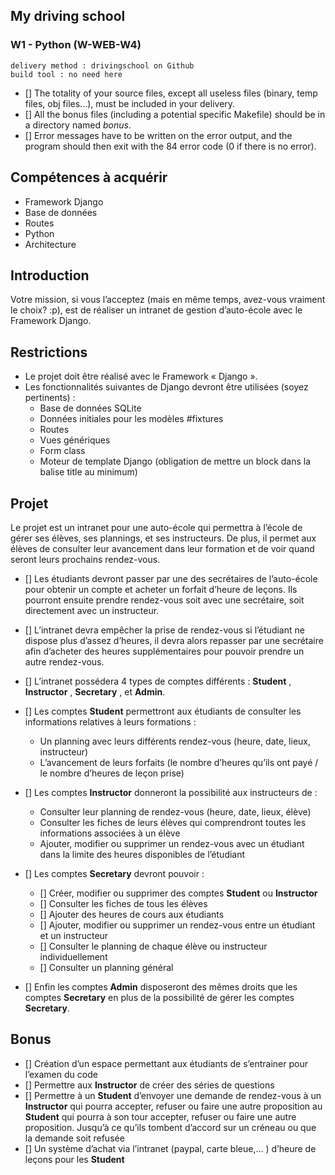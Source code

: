 ## My driving school

### W1 - Python (W-WEB-W4)

```
delivery method : drivingschool on Github
build tool : no need here
```

- [] The totality of your source files, except all useless files (binary, temp files, obj files...), must be included in your delivery.
- [] All the bonus files (including a potential specific Makefile) should be in a directory named _bonus_.
- [] Error messages have to be written on the error output, and the program should then exit with the 84 error code (0 if there is no error).

## Compétences à acquérir

- Framework Django
- Base de données
- Routes
- Python
- Architecture

## Introduction

Votre mission, si vous l’acceptez (mais en même temps, avez-vous vraiment le choix? :p), est de réaliser un intranet de gestion d’auto-école avec le Framework Django.

## Restrictions

- Le projet doit être réalisé avec le Framework « Django ».
- Les fonctionnalités suivantes de Django devront être utilisées (soyez pertinents) :
  - Base de données SQLite
  - Données initiales pour les modèles #fixtures
  - Routes
  - Vues génériques
  - Form class
  - Moteur de template Django (obligation de mettre un block dans la balise title au minimum)

## Projet

Le projet est un intranet pour une auto-école qui permettra à l’école de gérer ses élèves, ses plannings, et ses instructeurs. De plus, il permet aux élèves de consulter leur avancement dans leur formation et de voir quand seront leurs prochains rendez-vous.

- [] Les étudiants devront passer par une des secrétaires de l’auto-école pour obtenir un compte et acheter un forfait d’heure de leçons. Ils pourront ensuite prendre rendez-vous soit avec une secrétaire, soit directement avec un instructeur.

- [] L’intranet devra empêcher la prise de rendez-vous si l’étudiant ne dispose plus d’assez d’heures, il devra alors repasser par une secrétaire afin d’acheter des heures supplémentaires pour pouvoir prendre un autre rendez-vous.

- [] L’intranet possédera 4 types de comptes différents : **Student** , **Instructor** , **Secretary** , et **Admin**.
- [] Les comptes **Student** permettront aux étudiants de consulter les informations relatives à leurs formations :

  - Un planning avec leurs différents rendez-vous (heure, date, lieux, instructeur)
  - L’avancement de leurs forfaits (le nombre d’heures qu’ils ont payé / le nombre d’heures de leçon prise)

- [] Les comptes **Instructor** donneront la possibilité aux instructeurs de :

  - Consulter leur planning de rendez-vous (heure, date, lieux, élève)
  - Consulter les fiches de leurs élèves qui comprendront toutes les informations associées à un élève
  - Ajouter, modifier ou supprimer un rendez-vous avec un étudiant dans la limite des heures disponibles de l’étudiant

- [] Les comptes **Secretary** devront pouvoir :

  - [] Créer, modifier ou supprimer des comptes **Student** ou **Instructor**
  - [] Consulter les fiches de tous les élèves
  - [] Ajouter des heures de cours aux étudiants
  - [] Ajouter, modifier ou supprimer un rendez-vous entre un étudiant et un instructeur
  - [] Consulter le planning de chaque élève ou instructeur individuellement
  - [] Consulter un planning général

- [] Enfin les comptes **Admin** disposeront des mêmes droits que les comptes **Secretary** en plus de la possibilité de gérer les comptes **Secretary**.

## Bonus

- [] Création d’un espace permettant aux étudiants de s’entrainer pour l’examen du code
- [] Permettre aux **Instructor** de créer des séries de questions
- [] Permettre à un **Student** d’envoyer une demande de rendez-vous à un **Instructor** qui pourra accepter, refuser ou faire une autre proposition au **Student** qui pourra à son tour accepter, refuser ou faire une autre proposition. Jusqu’à ce qu’ils tombent d’accord sur un créneau ou que la demande soit refusée
- [] Un système d’achat via l’intranet (paypal, carte bleue,... ) d’heure de leçons pour les **Student**

<!-- Entre 
08/05/2023, 08h42
et 
04/06/2023, 23h42  -->